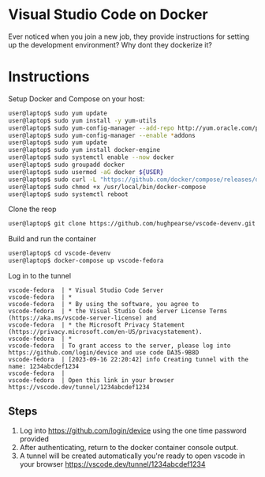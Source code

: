 # Visual Studio Code on Docker
Ever noticed when you join a new job, they provide instructions for setting up the development environment? Why dont they dockerize it?

# Instructions

Setup Docker and Compose on your host:

```bash
user@laptop$ sudo yum update
user@laptop$ sudo yum install -y yum-utils
user@laptop$ sudo yum-config-manager --add-repo http://yum.oracle.com/public-yum-ol7.repo
user@laptop$ sudo yum-config-manager --enable *addons
user@laptop$ sudo yum update
user@laptop$ sudo yum install docker-engine
user@laptop$ sudo systemctl enable --now docker
user@laptop$ sudo groupadd docker
user@laptop$ sudo usermod -aG docker ${USER}
user@laptop$ sudo curl -L "https://github.com/docker/compose/releases/download/v2.20.2/docker-compose-linux-$(uname -m)" -o /usr/local/bin/docker-compose
user@laptop$ sudo chmod +x /usr/local/bin/docker-compose
user@laptop$ sudo systemctl reboot
```

Clone the reop

```bash
user@laptop$ git clone https://github.com/hughpearse/vscode-devenv.git
```

Build and run the container

```bash
user@laptop$ cd vscode-devenv
user@laptop$ docker-compose up vscode-fedora
```

Log in to the tunnel

```text
vscode-fedora  | * Visual Studio Code Server
vscode-fedora  | *
vscode-fedora  | * By using the software, you agree to
vscode-fedora  | * the Visual Studio Code Server License Terms (https://aka.ms/vscode-server-license) and
vscode-fedora  | * the Microsoft Privacy Statement (https://privacy.microsoft.com/en-US/privacystatement).
vscode-fedora  | *
vscode-fedora  | To grant access to the server, please log into https://github.com/login/device and use code DA35-9B8D
vscode-fedora  | [2023-09-16 22:20:42] info Creating tunnel with the name: 1234abcdef1234
vscode-fedora  |
vscode-fedora  | Open this link in your browser https://vscode.dev/tunnel/1234abcdef1234
```

## Steps
1. Log into https://github.com/login/device using the one time password provided
2. After authenticating, return to the docker container console output.
3. A tunnel will be created automatically you're ready to open vscode in your browser https://vscode.dev/tunnel/1234abcdef1234


